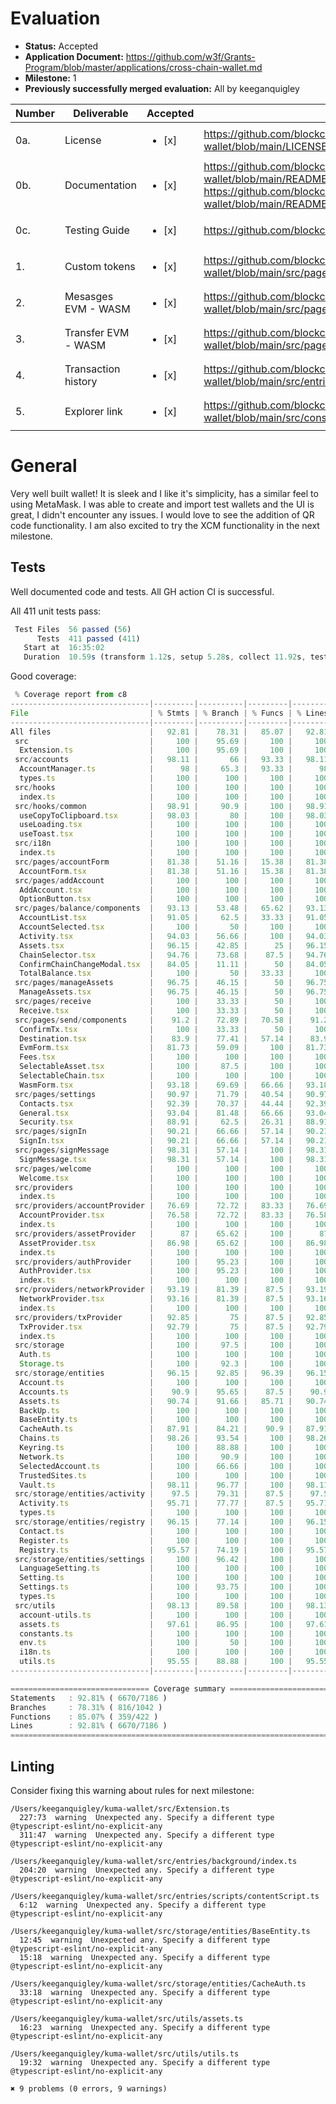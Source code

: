 # Evaluation

- **Status:** Accepted
- **Application Document:** https://github.com/w3f/Grants-Program/blob/master/applications/cross-chain-wallet.md
- **Milestone:** 1
- **Previously successfully merged evaluation:** All by keeganquigley

| Number | Deliverable | Accepted | Link | Notes |
| ------------- | ------------- | ------------- |------------- | ------------- |
| 0a. | License | <ul><li>[x] </li></ul> | https://github.com/blockcoders/kuma-wallet/blob/main/LICENSE | MIT |
| 0b. | Documentation | <ul><li>[x] </li></ul> | https://github.com/blockcoders/kuma-wallet/blob/main/README.md, https://github.com/blockcoders/kuma-wallet/blob/main/README-es.md |  |
| 0c. | Testing Guide | <ul><li>[x] </li></ul> | https://github.com/blockcoders/kuma-wallet#running-locally |  |
| 1. | Custom tokens | <ul><li>[x] </li></ul> | https://github.com/blockcoders/kuma-wallet/blob/main/src/pages/manageAssets/ManageAssets.tsx |  |
| 2. | Mesasges EVM - WASM | <ul><li>[x] </li></ul> | https://github.com/blockcoders/kuma-wallet/blob/main/src/pages/signMessage/SignMessage.tsx |  |
| 3. | Transfer EVM - WASM | <ul><li>[x] </li></ul> | https://github.com/blockcoders/kuma-wallet/blob/main/src/pages/send/Send.tsx |  |
| 4. | Transaction history | <ul><li>[x] </li></ul> | https://github.com/blockcoders/kuma-wallet/blob/main/src/entries/background/index.ts |  |
| 5. | Explorer link | <ul><li>[x] </li></ul> | https://github.com/blockcoders/kuma-wallet/blob/main/src/constants/chains.ts |  |

# General

Very well built wallet! It is sleek and I like it's simplicity, has a similar feel to using MetaMask. I was able to create and import test wallets and the UI is great, I didn't encounter any issues. I would love to see the addition of QR code functionality. I am also excited to try the XCM functionality in the next milestone.


## Tests

Well documented code and tests. All GH action CI is successful.

All 411 unit tests pass:
```js
 Test Files  56 passed (56)
      Tests  411 passed (411)
   Start at  16:35:02
   Duration  10.59s (transform 1.12s, setup 5.28s, collect 11.92s, tests 3.88s, environment 10.89s, prepare 2.42s)
```

Good coverage:
```js
 % Coverage report from c8
-------------------------------|---------|----------|---------|---------|--------------------------------------------------
File                           | % Stmts | % Branch | % Funcs | % Lines | Uncovered Line #s
-------------------------------|---------|----------|---------|---------|--------------------------------------------------
All files                      |   92.81 |    78.31 |   85.07 |   92.81 |
 src                           |     100 |    95.69 |     100 |     100 |
  Extension.ts                 |     100 |    95.69 |     100 |     100 | 63,83,245,289
 src/accounts                  |   98.11 |       66 |   93.33 |   98.11 |
  AccountManager.ts            |      98 |     65.3 |   93.33 |      98 | 104,129,143-144
  types.ts                     |     100 |      100 |     100 |     100 |
 src/hooks                     |     100 |      100 |     100 |     100 |
  index.ts                     |     100 |      100 |     100 |     100 |
 src/hooks/common              |   98.91 |     90.9 |     100 |   98.91 |
  useCopyToClipboard.tsx       |   98.03 |       80 |     100 |   98.03 | 20
  useLoading.tsx               |     100 |      100 |     100 |     100 |
  useToast.tsx                 |     100 |      100 |     100 |     100 |
 src/i18n                      |     100 |      100 |     100 |     100 |
  index.ts                     |     100 |      100 |     100 |     100 |
 src/pages/accountForm         |   81.38 |    51.16 |   15.38 |   81.38 |
  AccountForm.tsx              |   81.38 |    51.16 |   15.38 |   81.38 | ...3-250,281-282,309,340-341,347,376-377,390-402
 src/pages/addAccount          |     100 |      100 |     100 |     100 |
  AddAccount.tsx               |     100 |      100 |     100 |     100 |
  OptionButton.tsx             |     100 |      100 |     100 |     100 |
 src/pages/balance/components  |   93.13 |    53.48 |   65.62 |   93.13 |
  AccountList.tsx              |   91.05 |     62.5 |   33.33 |   91.05 | 27-28,47,93,96-98,101-104
  AccountSelected.tsx          |     100 |       50 |     100 |     100 | 13
  Activity.tsx                 |   94.03 |    56.66 |     100 |   94.03 | 62-63,76-77,88,91,101,115,117,119,157-159
  Assets.tsx                   |   96.15 |    42.85 |      25 |   96.15 | 43-45,52-53
  ChainSelector.tsx            |   94.76 |    73.68 |    87.5 |   94.76 | 68-70,73,93-94,164-166,185
  ConfirmChainChangeModal.tsx  |   84.05 |    11.11 |      50 |   84.05 | 72,80,89-91,112-128
  TotalBalance.tsx             |     100 |       50 |   33.33 |     100 | 28-35
 src/pages/manageAssets        |   96.75 |    46.15 |      50 |   96.75 |
  ManageAssets.tsx             |   96.75 |    46.15 |      50 |   96.75 | 52,54-55,87-88
 src/pages/receive             |     100 |    33.33 |      50 |     100 |
  Receive.tsx                  |     100 |    33.33 |      50 |     100 | 20-41
 src/pages/send/components     |    91.2 |    72.89 |   70.58 |    91.2 |
  ConfirmTx.tsx                |     100 |    33.33 |      50 |     100 | 36-82
  Destination.tsx              |    83.9 |    77.41 |   57.14 |    83.9 | 33-39,46-52,58-63,138-146,160-163
  EvmForm.tsx                  |   81.73 |    59.09 |     100 |   81.73 | 81,125-155,157,181,193-200
  Fees.tsx                     |     100 |      100 |     100 |     100 |
  SelectableAsset.tsx          |     100 |     87.5 |     100 |     100 | 27
  SelectableChain.tsx          |     100 |      100 |     100 |     100 |
  WasmForm.tsx                 |   93.18 |    69.69 |   66.66 |   93.18 | 97-99,160-165,170-171,217-218,234-238
 src/pages/settings            |   90.97 |    71.79 |   40.54 |   90.97 |
  Contacts.tsx                 |   92.39 |    70.37 |   44.44 |   92.39 | 42-48,83-84,99,107-113,124,221-222
  General.tsx                  |   93.04 |    81.48 |   66.66 |   93.04 | 48-49,68-76,93-94
  Security.tsx                 |   88.91 |     62.5 |   26.31 |   88.91 | ...,95-96,99-102,110-111,118-124,166-167,190-192
 src/pages/signIn              |   90.21 |    66.66 |   57.14 |   90.21 |
  SignIn.tsx                   |   90.21 |    66.66 |   57.14 |   90.21 | 26-27,37-39,42-43,70-71
 src/pages/signMessage         |   98.31 |    57.14 |     100 |   98.31 |
  SignMessage.tsx              |   98.31 |    57.14 |     100 |   98.31 | 76-77
 src/pages/welcome             |     100 |      100 |     100 |     100 |
  Welcome.tsx                  |     100 |      100 |     100 |     100 |
 src/providers                 |     100 |      100 |     100 |     100 |
  index.ts                     |     100 |      100 |     100 |     100 |
 src/providers/accountProvider |   76.69 |    72.72 |   83.33 |   76.69 |
  AccountProvider.tsx          |   76.58 |    72.72 |   83.33 |   76.58 | 50-62,64,97-99,112-116,136-137,141-162,184-185
  index.ts                     |     100 |      100 |     100 |     100 |
 src/providers/assetProvider   |      87 |    65.62 |     100 |      87 |
  AssetProvider.tsx            |   86.98 |    65.62 |     100 |   86.98 | ...6,288-289,312-313,337-362,386-387,441-442,511
  index.ts                     |     100 |      100 |     100 |     100 |
 src/providers/authProvider    |     100 |    95.23 |     100 |     100 |
  AuthProvider.tsx             |     100 |    95.23 |     100 |     100 | 79
  index.ts                     |     100 |      100 |     100 |     100 |
 src/providers/networkProvider |   93.19 |    81.39 |    87.5 |   93.19 |
  NetworkProvider.tsx          |   93.16 |    81.39 |    87.5 |   93.16 | 132-133,177-178,188-189,193-202
  index.ts                     |     100 |      100 |     100 |     100 |
 src/providers/txProvider      |   92.85 |       75 |    87.5 |   92.85 |
  TxProvider.tsx               |   92.79 |       75 |    87.5 |   92.79 | 52,102,113-114,138-139,177-186
  index.ts                     |     100 |      100 |     100 |     100 |
 src/storage                   |     100 |     97.5 |     100 |     100 |
  Auth.ts                      |     100 |      100 |     100 |     100 |
  Storage.ts                   |     100 |     92.3 |     100 |     100 | 22
 src/storage/entities          |   96.15 |    92.85 |   96.39 |   96.15 |
  Account.ts                   |     100 |      100 |     100 |     100 |
  Accounts.ts                  |    90.9 |    95.65 |    87.5 |    90.9 | 43-46,49-52
  Assets.ts                    |   90.74 |    91.66 |   85.71 |   90.74 | 28-32
  BackUp.ts                    |     100 |      100 |     100 |     100 |
  BaseEntity.ts                |     100 |      100 |     100 |     100 |
  CacheAuth.ts                 |   87.91 |    84.21 |    90.9 |   87.91 | 27-28,45-46,59-62,71-73
  Chains.ts                    |   98.26 |    93.54 |     100 |   98.26 | 111-112
  Keyring.ts                   |     100 |    88.88 |     100 |     100 | 21-22
  Network.ts                   |     100 |     90.9 |     100 |     100 | 33
  SelectedAccount.ts           |     100 |    66.66 |     100 |     100 | 26-28
  TrustedSites.ts              |     100 |      100 |     100 |     100 |
  Vault.ts                     |   98.11 |    96.77 |     100 |   98.11 | 35-36
 src/storage/entities/activity |    97.5 |    79.31 |    87.5 |    97.5 |
  Activity.ts                  |   95.71 |    77.77 |    87.5 |   95.71 | 17-18,36
  types.ts                     |     100 |      100 |     100 |     100 |
 src/storage/entities/registry |   96.15 |    77.14 |     100 |   96.15 |
  Contact.ts                   |     100 |      100 |     100 |     100 |
  Register.ts                  |     100 |      100 |     100 |     100 |
  Registry.ts                  |   95.57 |    74.19 |     100 |   95.57 | 91-93,96-97
 src/storage/entities/settings |     100 |    96.42 |     100 |     100 |
  LanguageSetting.ts           |     100 |      100 |     100 |     100 |
  Setting.ts                   |     100 |      100 |     100 |     100 |
  Settings.ts                  |     100 |    93.75 |     100 |     100 | 66
  types.ts                     |     100 |      100 |     100 |     100 |
 src/utils                     |   98.13 |    89.58 |     100 |   98.13 |
  account-utils.ts             |     100 |      100 |     100 |     100 |
  assets.ts                    |   97.61 |    86.95 |     100 |   97.61 | 72-73
  constants.ts                 |     100 |      100 |     100 |     100 |
  env.ts                       |     100 |       50 |     100 |     100 | 5
  i18n.ts                      |     100 |      100 |     100 |     100 |
  utils.ts                     |   95.55 |    88.88 |     100 |   95.55 | 39-40
-------------------------------|---------|----------|---------|---------|--------------------------------------------------

=============================== Coverage summary ===============================
Statements   : 92.81% ( 6670/7186 )
Branches     : 78.31% ( 816/1042 )
Functions    : 85.07% ( 359/422 )
Lines        : 92.81% ( 6670/7186 )
================================================================================
```
## Linting

Consider fixing this warning about rules for next milestone:
```
/Users/keeganquigley/kuma-wallet/src/Extension.ts
  227:73  warning  Unexpected any. Specify a different type  @typescript-eslint/no-explicit-any
  311:47  warning  Unexpected any. Specify a different type  @typescript-eslint/no-explicit-any

/Users/keeganquigley/kuma-wallet/src/entries/background/index.ts
  204:20  warning  Unexpected any. Specify a different type  @typescript-eslint/no-explicit-any

/Users/keeganquigley/kuma-wallet/src/entries/scripts/contentScript.ts
  6:12  warning  Unexpected any. Specify a different type  @typescript-eslint/no-explicit-any

/Users/keeganquigley/kuma-wallet/src/storage/entities/BaseEntity.ts
  12:45  warning  Unexpected any. Specify a different type  @typescript-eslint/no-explicit-any
  15:18  warning  Unexpected any. Specify a different type  @typescript-eslint/no-explicit-any

/Users/keeganquigley/kuma-wallet/src/storage/entities/CacheAuth.ts
  33:18  warning  Unexpected any. Specify a different type  @typescript-eslint/no-explicit-any

/Users/keeganquigley/kuma-wallet/src/utils/assets.ts
  16:23  warning  Unexpected any. Specify a different type  @typescript-eslint/no-explicit-any

/Users/keeganquigley/kuma-wallet/src/utils/utils.ts
  19:32  warning  Unexpected any. Specify a different type  @typescript-eslint/no-explicit-any

✖ 9 problems (0 errors, 9 warnings)
```
